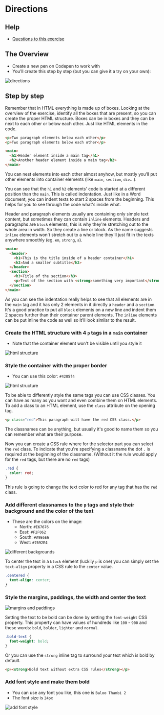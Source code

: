 # Directions

## Help

- [Questions to this exercise](https://stackoverflow.com/c/greenfoxacademy/questions/tagged/10)

## The Overview

- Create a new pen on Codepen to work with
- You'll create this step by step (but you can give it a try on your own):

![directions](assets/02-05.png)

## Step by step

Remember that in HTML everything is made up of boxes. Looking at the overview of the exercise, identify all the boxes that are present, so you can create the proper HTML structure. Boxes can be in boxes and they can be next to each other or below each other. Just like HTML elements in the code.

```html
<p>Two paragraph elements below each other</p>
<p>Two paragraph elements below each other</p>

<main>
  <h1>Header element inside a main tag</h1>
  <h2>Another header element inside a main tag</h2>
</main>
```

You can nest elements into each other almost anyhow, but mostly you'll put other elements into container elements (like `main`, `section`, `div`...).

You can see that the `h1` and `h2` elements' code is started at a different position than the `main`. This is called indentation. Just like in a Word document, you can indent texts to start 2 spaces from the beginning. This helps for you to see through the code what's inside what.

Header and paragraph elements usually are containing only simple text content, but sometimes they can contain `inline` elements. Headers and paragraphs are `block` elements, this is why they're stretching out to the whole area in width. So they create a line or block. As the name suggests `inline` elements won't stretch out to a whole line they'll just fit in the texts anywhere smoothly (eg. `em`, `strong`, `a`).

```html
<main>
  <header>
    <h1>This is the title inside of a header container</h1>
    <h2>And a smaller subtitle</h2>
  </header>
  <section>
    <h3>Title of the section</h3>
    <p>Text of the section with <strong>something very important</strong> and less important things.</p>
  </section>
</main>
```

As you can see the indentation really helps to see that all elements are in the `main` tag and it has only 2 elements in it directly a `header` and a `section`. It's a good practice to put all `block` elements on a new line and indent them 2 spaces further than their container parent elements. The `inline` elements can be put inline the code as well so it'll look similar to the result.

### Create the HTML structure with 4 `p` tags in a `main` container

- Note that the container element won't be visible until you style it

![html structure](assets/02-01.png)

### Style the container with the proper border

- You can use this color: `#4285f4`

![html structure](assets/02-02.png)

To be able to differently style the same tags you can use CSS classes. You can have as many as you want and even combine them on HTML elements. To add a class to an HTML element, use the `class` attribute on the opening tag.

```html
<p class="red">This paragraph will have the red CSS class.</p>
```

The classnames can be anything, but usually it's good to name them so you can remember what are their purpose.

Now you can create a CSS rule where for the selector part you can select the `red` class. To indicate that you're specifying a classname the dot `.` is required at the beginning of the classname. (Without it the rule would apply for the `red` tags, but there are no `red` tags)

```css
.red {
  color: red;
}
```

This rule is going to change the text color to red for any tag that has the `red` class.

### Add different classnames to the `p` tags and style their background and the color of the text

- These are the colors on the image:
  - North: `#E67676`
  - East: `#F2F062`
  - South: `#A9E6E6`
  - West: `#7692E4`

![different backgrounds](assets/02-03.png)

To center the text in a `block` element (luckily `p` is one) you can simply set the `text-align` property in a CSS rule to the `center` value.

```css
.centered {
  text-align: center;
}
```

### Style the margins, paddings, the width and center the text

![margins and paddings](assets/02-04.png)

Setting the text to be bold can be done by setting the `font-weight` CSS property. This property can have values of hundreds like `100` - `900` and these words: `bold`, `bolder`, `lighter` and `normal`.

```css
.bold-text {
  font-weight: bold;
}
```

Or you can use the `strong` inline tag to surround your text which is bold by default.

```html
<p><strong>Bold text without extra CSS rules</strong></p>
```

### Add font style and make them bold

- You can use any font you like, this one is `Baloo Thambi 2`
- The font size is `24px`

![add font style](assets/02-05.png)
